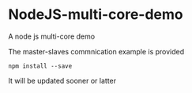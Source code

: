 # NodeJS-multi-core-demo

A node js multi-core demo

The master-slaves commnication example is provided 

```npm install --save```

It will be updated sooner or latter

